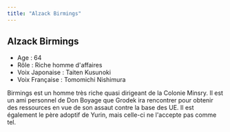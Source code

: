 ```yaml
---
title: "Alzack Birmings"
---
```


Alzack Birmings
---------------


- Age : 64  
- Rôle : Riche homme d'affaires  
- Voix Japonaise : Taiten Kusunoki  
- Voix Française : Tomomichi Nishimura


Birmings est un homme très riche quasi dirigeant de la Colonie Minsry. Il est un ami personnel de Don Boyage que Grodek ira rencontrer pour obtenir des ressources en vue de son assaut contre la base des UE. Il est également le père adoptif de Yurin, mais celle-ci ne l'accepte pas comme tel.

